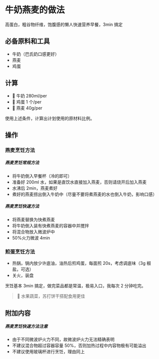 # 牛奶燕麦的做法

高蛋白，粗谷物纤维，饱腹感的懒人快速营养早餐，3min 搞定

## 必备原料和工具

- 牛奶（巴氏奶口感更好）
- 燕麦
- 鸡蛋

## 计算

- 🥛 牛奶 280ml/per
- 🍳 鸡蛋 1 个/per
- 🍚 燕麦 40g/per

使用上述条件，计算出计划使用的原材料比例。

## 操作

### 燕麦烹饪方法
##### 燕麦烹饪常规方法
* 将牛奶倒入早餐杯（冷的即可）
* 准备好 200ml 水，如果是直饮水直接加入燕麦，否则请烧开后加入燕麦
* 水沸后 2min，燕麦煮好
* 煮好的燕麦捞出倒入牛奶中（尽量不要将煮燕麦的水也倒入牛奶，影响口感）

##### 燕麦烹饪快速方法
* 将燕麦替换为快煮燕麦
* 将牛奶倒入装有快煮燕麦的容器中并搅拌
* 将混合物放入微波炉中
* 50%火力微波 4min

### 煎蛋烹饪方法
* 热锅，锅内放少许底油，油热后煎鸡蛋，每面煎 20s，考虑调底味（3g 椒盐，可选）
* 关火，装盘

烹饪基本 3min 搞定，做完菜品都是常温，极易入口，我每次 2 分钟吃完。

> 🥑 水果蔬菜，苏打饼干搭配食用更佳

## 附加内容

##### 燕麦烹饪快速方法注意
* 由于不同微波炉火力不同，故微波炉火力无法精确表明
* 不建议混合物超过容器容量 50%，否则加热过程中内容物极有可能溢出
* 不建议使用玻璃杯进行烹饪，理由同上

